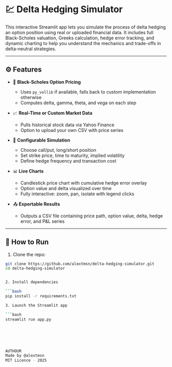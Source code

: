 # 💹 Delta Hedging Simulator

This interactive Streamlit app lets you simulate the process of delta hedging an option position using real or uploaded financial data. It includes full Black-Scholes valuation, Greeks calculation, hedge error tracking, and dynamic charting to help you understand the mechanics and trade-offs in delta-neutral strategies.

---

## ⚙️ Features

- 🧮 **Black-Scholes Option Pricing**
  - Uses `py_vollib` if available, falls back to custom implementation otherwise
  - Computes delta, gamma, theta, and vega on each step

- 📈 **Real-Time or Custom Market Data**
  - Pulls historical stock data via Yahoo Finance
  - Option to upload your own CSV with price series

- 🔁 **Configurable Simulation**
  - Choose call/put, long/short position
  - Set strike price, time to maturity, implied volatility
  - Define hedge frequency and transaction cost

- 📊 **Live Charts**
  - Candlestick price chart with cumulative hedge error overlay
  - Option value and delta visualized over time
  - Fully interactive: zoom, pan, isolate with legend clicks

- 📤 **Exportable Results**
  - Outputs a CSV file containing price path, option value, delta, hedge error, and P&L series

---

## 🚀 How to Run

1. Clone the repo:

```bash
git clone https://github.com/alextmsn/delta-hedging-simulator.git
cd delta-hedging-simulator


2. Install dependencies

```bash
pip install -r requirements.txt

3. Launch the Streamlit app

```bash
streamlit run app.py






AUTHOUR
Made by @alextmsn
MIT Licence - 2025

